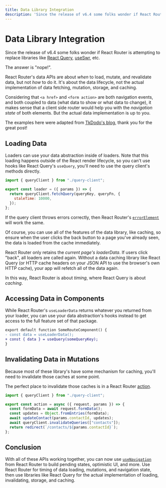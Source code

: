 ```yaml
---
title: Data Library Integration
description: 'Since the release of v6.4 some folks wonder if React Router is attempting to replace libraries like React Query.  The answer is "nope!".'
---
```


# Data Library Integration

Since the release of v6.4 some folks wonder if React Router is attempting to replace libraries like [React Query][react-query], [useSwr][useswr], etc.

The answer is "nope!".

React Router's data APIs are about _when_ to load, mutate, and revalidate data, but not _how_ to do it. It's about the data lifecycle, not the actual implementation of data fetching, mutation, storage, and caching.

Considering that `<a href>` and `<form action>` are both navigation events, and both coupled to data (what data to show or what data to change), it makes sense that a client side router would help you with the _navigation state_ of both elements. But the actual data implementation is up to you.

The examples here were adapted from [TkDodo's blog][tkdodo], thank you for the great post!

## Loading Data

Loaders can use your data abstraction inside of loaders. Note that this loading happens outside of the React render lifecycle, so you can't use hooks like React Query's `useQuery`, you'll need to use the query client's methods directly.

```jsx
import { queryClient } from "./query-client";

export const loader = ({ params }) => {
  return queryClient.fetchQuery(queryKey, queryFn, {
    staleTime: 10000,
  });
};
```

If the query client throws errors correctly, then React Router's [`errorElement`][errorelement] will work the same.

Of course, you can use all of the features of the data library, like caching, so ensure when the user clicks the back button to a page you've already seen, the data is loaded from the cache immediately.

React Router only retains the _current page's loaderData_. If users click "back", all loaders are called again. Without a data caching library like React Query (or HTTP cache headers on your JSON API to use the browser's own HTTP cache), your app will refetch all of the data again.

In this way, React Router is about _timing_, where React Query is about _caching_.

## Accessing Data in Components

While React Router's `useLoaderData` returns whatever you returned from your loader, you can use your data abstraction's hooks instead to get access to the full feature set of that package.

```diff
export default function SomeRouteComponent() {
- const data = useLoaderData();
+ const { data } = useQuery(someQueryKey);
}
```

## Invalidating Data in Mutations

Because most of these library's have some mechanism for caching, you'll need to invalidate those caches at some point.

The perfect place to invalidate those caches is in a React Router [action][action].

```jsx lines=[5]
import { queryClient } from "./query-client";

export const action = async ({ request, params }) => {
  const formData = await request.formData();
  const updates = Object.fromEntries(formData);
  await updateContact(params.contactId, updates);
  await queryClient.invalidateQueries(["contacts"]);
  return redirect(`/contacts/${params.contactId}`);
};
```

## Conclusion

With all of these APIs working together, you can now use [`useNavigation`][usenavigation] from React Router to build pending states, optimistic UI, and more. Use React Router for timing of data loading, mutations, and navigation state, then use libraries like React Query for the actual implementation of loading, invalidating, storage, and caching.

[react-query]: https://tanstack.com/query/v4/
[useswr]: https://swr.vercel.app/
[errorelement]: ../route/error-element
[action]: ../route/action
[tkdodo]: https://tkdodo.eu/blog/react-query-meets-react-router
[usenavigation]: ../hooks/use-navigation
